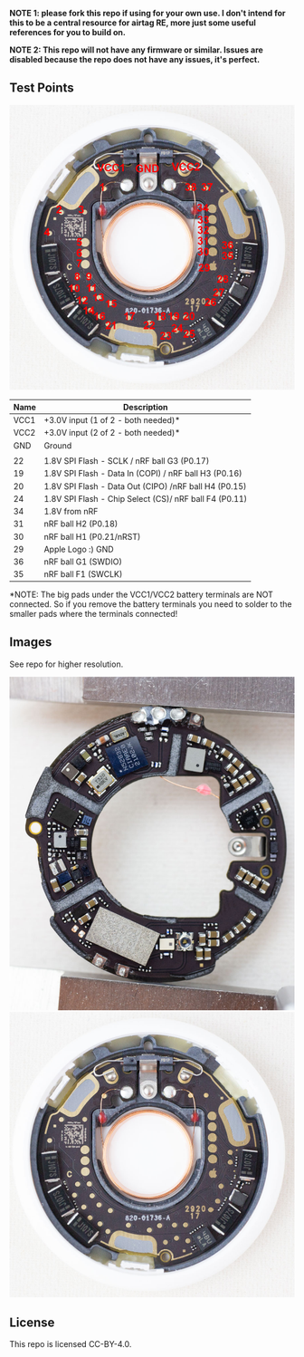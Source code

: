 **NOTE 1: please fork this repo if using for your own use. I don't intend for this to be a central resource for airtag RE, more just some useful references for you to build on.**

**NOTE 2: This repo will not have any firmware or similar. Issues are disabled because the repo does not have any issues, it's perfect.**

## Test Points

![](images/frontside-tpnames.jpg)


|Name | Description                         |
|-----|-------------------------------------|
|VCC1 | +3.0V input (1 of 2 - both needed)* |
|VCC2 | +3.0V input (2 of 2 - both needed)* |
|GND  | Ground                              | 
|     |                                     |
| 22  | 1.8V SPI Flash - SCLK / nRF ball G3 (P0.17)              |
| 19  | 1.8V SPI Flash - Data In (COPI) / nRF ball H3 (P0.16)    |
| 20  | 1.8V SPI Flash - Data Out (CIPO) /nRF ball H4 (P0.15)    |
| 24  | 1.8V SPI Flash - Chip Select (CS)/ nRF ball F4 (P0.11)   |
| 34  | 1.8V from nRF                       |
| 31  | nRF ball H2 (P0.18)                 |
| 30  | nRF ball H1 (P0.21/nRST)            |
| 29  | Apple Logo :) GND                   |
| 36  | nRF ball G1 (SWDIO)                 |
| 35  | nRF ball F1 (SWCLK)                 |

*NOTE: The big pads under the VCC1/VCC2 battery terminals are NOT connected.
So if you remove the battery terminals you need to solder to the smaller pads where
the terminals connected!

## Images

See repo for higher resolution.

![](images/backside-1000px.jpeg)
![](images/frontside-1000px.jpeg)

## License

This repo is licensed CC-BY-4.0.